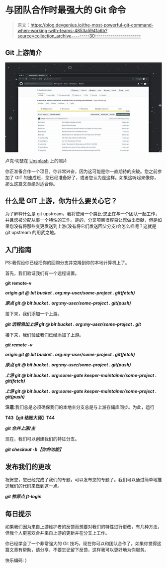 # 与团队合作时最强大的 Git 命令

> 原文：<https://blog.devgenius.io/the-most-powerful-git-command-when-working-with-teams-4853a5941a6b?source=collection_archive---------30----------------------->

## Git 上游简介

![](img/ee3842b0e3ddaa149ec209043fcf8c9c.png)

卢克·切瑟在 [Unsplash](https://unsplash.com?utm_source=medium&utm_medium=referral) 上的照片

你正准备合作一个项目，你非常兴奋，因为这可能是你一直期待的突破。您之前参加了 GIT 的速成班，您已经准备好了，或者您认为是这样。如果这听起来像你，那么这篇文章绝对适合你。

## 什么是 GIT 上游，你为什么要关心它？

为了解释什么是 git upstream，我将使用一个类比:您正在与一个团队一起工作，并且您被分配从事一个特性的工作。是的，分叉项目很容易让您做出贡献，但是如果您没有将那些变更发送到上游(没有将它们发送回父分支)会怎么样呢？这就是 git upstream 的用武之地。

## 入门指南

PS:我假设你已经把你的回购分支并克隆到你的本地计算机上了。

首先，我们验证我们有一个远程设置。

**git remote-v**

***origin git @ bit bucket . org:my-user/some-project . git(fetch)***

***原点 git @ bit bucket . org:my-user/some-project . git(push)***

接下来，我们添加一个上游。

***git 远程添加上游 git @ bit bucket . org:my-user/some-project . git***

接下来，我们验证我们已经添加了上游。

***git remote -v***

***origin git @ bit bucket . org:my-user/some-project . git(fetch)***

***原点 git @ bit bucket . org:my-user/some-project . git(push)***

***上游 git @ bit bucket . org:some-gate keeper-maintainer/some-project . git(fetch)***

***上游 git @ bit bucket . org:some-gate keeper-maintainer/some-project . git(push)***

**注意**:我们总是必须确保我们的本地主分支总是与上游存储库同步。为此，运行

**T43【git 结账大师】T44**

***git 合并上游/主***

现在，我们可以创建我们的特征分支。

***git checkout -b【你的功能】***

## 发布我们的更改

祝贺您，您已经完成了我们的专题，可以发布您的专题了。我们可以通过简单地推送我们的代码来做到这一点。

***git 推原点 ft-login***

## **每日提示**

如果我们因为来自上游维护者的反馈而想要对我们的特性进行更改，有几种方法，但我个人更喜欢合并来自上游的更新并在分支上工作。

你已经学会了一个非常强大的 Git 技巧，现在你可以和团队合作了。如果你觉得这篇文章有帮助，请分享，不要忘记留下反馈，这样我可以更好地为你服务。

快乐编码: )